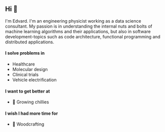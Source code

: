## Hi 👋
I'm Edvard. I'm an engineering physicist working as a data science consultant. My passion is in understanding the internal nuts and bolts of machine learning algorithms and their applications, but also in software development-topics such as code architecture, functional programming and distributed applications.

#### I solve problems in
- Healthcare
- Molecular design
- Clinical trials
- Vehicle electrification

#### I want to get better at
- 🌱 Growing chillies

#### I wish I had more time for
- 🔨 Woodcrafting
